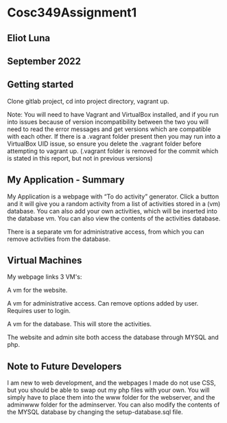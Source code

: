 # Cosc349Assignment1
## Eliot Luna 
## September 2022


## Getting started
Clone gitlab project, cd into project directory, vagrant up. 

Note: 
You will need to have Vagrant and VirtualBox installed, and if you run into issues because of version incompatibility between the two you will 
need to read the error messages and get versions which are compatible with each other.
If there is a .vagrant folder present then you may run into a VirtualBox UID issue, so ensure you delete the .vagrant folder before attempting to vagrant up. (.vagrant folder is removed for the commit which is stated in this report, but not in previous versions) 

## My Application - Summary
My Application is a webpage with “To do activity” generator. Click a button and it will give you a random activity from a list of activities stored in a (vm) database. You can also add your own activities, which will be inserted into the database vm. You can also view the contents of the activities database. 

There is a separate vm for administrative access, from which you can remove activities from the database.  

## Virtual Machines
My webpage links 3 VM's:

A vm for the website.  

A vm for administrative access. Can remove options added by user. Requires user to login. 

A vm for the database. This will store the activities. 

The website and admin site both access the database through MYSQL and php. 

## Note to Future Developers
I am new to web development, and the webpages I made do not use CSS, but you should be able to swap out my php files with your own. 
You will simply have to place them into the www folder for the webserver, and the adminwww folder for the adminserver.
You can also modify the contents of the MYSQL database by changing the setup-database.sql file.
